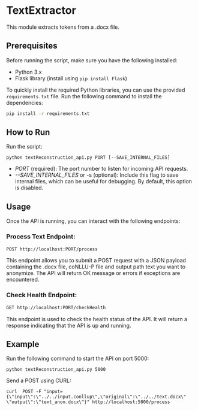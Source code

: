 
# TextExtractor  
This module extracts tokens from a .docx file.  
  
## Prerequisites  
  
Before running the script, make sure you have the following installed:  
  
- Python 3.x  
- Flask library (install using `pip install Flask`)  

   
To quickly install the required Python libraries, you can use the provided `requirements.txt` file. Run the following command to install the dependencies:  
  
```bash  
pip install -r requirements.txt
```  
## How to Run  
Run the script:  
```  
python textReconstruction_api.py PORT [--SAVE_INTERNAL_FILES]  
```  
* _PORT_ (required): The port number to listen for incoming API requests.  
* _--SAVE_INTERNAL_FILES_ or -s (optional): Include this flag to save internal files, which can be useful for debugging. By default, this option is disabled.  
  
## Usage  
Once the API is running, you can interact with the following endpoints:  
  
### Process Text Endpoint:  
  
```bash  
POST http://localhost:PORT/process
```
  
This endpoint allows you to submit a POST request with a JSON payload containing the .docx file, coNLLU-P file and output path
text you want to anonymize. The API will return OK message or errors if exceptions are encountered.  
  
### Check Health Endpoint:  
  
```bash  
GET http://localhost:PORT/checkHealth
```  
This endpoint is used to check the health status of the API. It will return a response indicating that the API is up and running.  
  
## Example  
Run the following command to start the API on port 5000:  
```  
python textReconstruction_api.py 5000  
```  
Send a POST using CURL:  
```  
curl  POST -F "input={\"input\":\"../../input.conllup\",\"original\":\"../../text.docx\" \"output\":\"text_anon.docx\"}" http://localhost:5000/process  
```